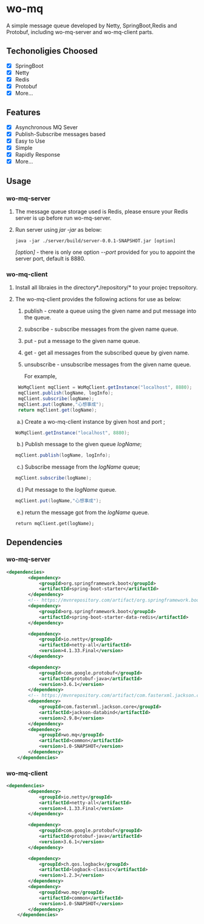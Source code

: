 # wo-mq
A simple message queue developed by Netty, SpringBoot,Redis and Protobuf, including wo-mq-server and wo-mq-client parts.

## Techonoligies Choosed

- [x] SpringBoot
- [x] Netty
- [x] Redis
- [x] Protobuf
- [x] More...

## Features

- [x] Asynchronous MQ Sever
- [x] Publish-Subscribe messages based 
- [x] Easy to Use
- [x] Simple
- [x] Rapidly Response
- [x] More...

## Usage

### wo-mq-server

1. The message queue storage used is Redis, please ensure your Redis server is up before run wo-mq-server.

2. Run server using *jar -jar* as below:

   ```shell
   java -jar ./server/build/server-0.0.1-SNAPSHOT.jar [option]
   ```

   *[option]* - there is only one option *--port* provided for you to appoint the server port, default is 8880.

### wo-mq-client

1. Install  all libraies in the directory*./repository/* to your projec trepsoitory.

2. The wo-mq-client provides the following actions for use as below:

   1. publish - create a queue using the given name and put message into the queue.

   2. subscribe - subscribe messages from the given name queue.

   3. put - put a message to the given name queue.

   4. get - get all messages from the subscribed queue by given name.

   5. unsubscribe - unsubscribe messages from the given name queue.

      For example,

   ```java
    WoMqClient mqClient = WoMqClient.getInstance("localhost", 8880);
    mqClient.publish(logName, logInfo); 
    mqClient.subscribe(logName);
    mqClient.put(logName,"心想事成");
    return mqClient.get(logName);
   ```

   ​	a.) Create a wo-mq-client instance by given host and port ;

   ```java
   WoMqClient.getInstance("localhost", 8880);
   ```

   ​	b.) Publish message to the given queue *logName*;

   ```java
   mqClient.publish(logName, logInfo); 
   ```

   ​	c.) Subscribe message from the *logName* queue;

   ```java
   mqClient.subscribe(logName);
   ```

   ​	d.) Put message to the *logName* queue.

   ```java
   mqClient.put(logName,"心想事成");
   ```

   ​	e.) return the message got from the *logName* queue.

   ```
   return mqClient.get(logName);
   ```

   

## Dependencies

### 	wo-mq-server

```xml
<dependencies>
        <dependency>
            <groupId>org.springframework.boot</groupId>
            <artifactId>spring-boot-starter</artifactId>
        </dependency>
        <!-- https://mvnrepository.com/artifact/org.springframework.boot/spring-boot-starter-data-redis -->
        <dependency>
            <groupId>org.springframework.boot</groupId>
            <artifactId>spring-boot-starter-data-redis</artifactId>
        </dependency>

        <dependency>
            <groupId>io.netty</groupId>
            <artifactId>netty-all</artifactId>
            <version>4.1.33.Final</version>
        </dependency>

        <dependency>
            <groupId>com.google.protobuf</groupId>
            <artifactId>protobuf-java</artifactId>
            <version>3.6.1</version>
        </dependency>
        <!-- https://mvnrepository.com/artifact/com.fasterxml.jackson.core/jackson-databind -->
        <dependency>
            <groupId>com.fasterxml.jackson.core</groupId>
            <artifactId>jackson-databind</artifactId>
            <version>2.9.8</version>
        </dependency>
        <dependency>
            <groupId>wo.mq</groupId>
            <artifactId>common</artifactId>
            <version>1.0-SNAPSHOT</version>
        </dependency>
    </dependencies>
```



### 	wo-mq-client

```xml
<dependencies>
        <dependency>
            <groupId>io.netty</groupId>
            <artifactId>netty-all</artifactId>
            <version>4.1.33.Final</version>
        </dependency>

        <dependency>
            <groupId>com.google.protobuf</groupId>
            <artifactId>protobuf-java</artifactId>
            <version>3.6.1</version>
        </dependency>

        <dependency>
            <groupId>ch.qos.logback</groupId>
            <artifactId>logback-classic</artifactId>
            <version>1.2.3</version>
        </dependency>
        <dependency>
            <groupId>wo.mq</groupId>
            <artifactId>common</artifactId>
            <version>1.0-SNAPSHOT</version>
        </dependency>
    </dependencies>
```

